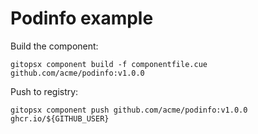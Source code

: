 # Podinfo example

Build the component:

```shell
gitopsx component build -f componentfile.cue github.com/acme/podinfo:v1.0.0
```

Push to registry:

```shell
gitopsx component push github.com/acme/podinfo:v1.0.0 ghcr.io/${GITHUB_USER}
```
